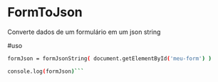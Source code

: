 # FormToJson
Converte dados de um formulário em um json string

#uso

```sh
formJson = formJsonString( document.getElementById('meu-form') )

console.log(formJson)```
